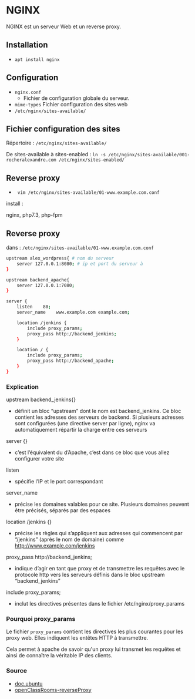 # NGINX

NGINX est un serveur Web et un reverse proxy.

## Installation

- `apt install nginx`

## Configuration

- `nginx.conf`
    - Fichier de configuration globale du serveur.
- `mime-types`
Fichier configuration des sites web
- `/etc/nginx/sites-available/`


## Fichier configuration des sites

Répertoire : `/etc/nginx/sites-available/`


De sites-available à sites-enabled : `ln -s /etc/nginx/sites-available/001-rocheralexandre.com /etc/nginx/sites-enabled/`


## Reverse proxy

- ` vim /etc/nginx/sites-available/01-www.example.com.conf`

install : 

nginx, php7.3, php-fpm




## Reverse proxy

dans : `/etc/nginx/sites-available/01-www.example.com.conf`

```bash
upstream alex_wordpress{ # nom du serveur
    server 127.0.0.1:8080; # ip et port du serveur à 
}

upstream backend_apache{
    server 127.0.0.1:7080;
}

server {
    listen    80;
    server_name    www.example.com example.com;

    location /jenkins {
        include proxy_params;
        proxy_pass http://backend_jenkins;
    }

    location / {
        include proxy_params;
        proxy_pass http://backend_apache;
    }
}
```

### Explication 

upstream backend_jenkins{}

- définit un bloc “upstream” dont le nom est backend_jenkins. Ce bloc contient les adresses des serveurs de backend. Si plusieurs adresses sont configurées (une directive server par ligne), nginx va automatiquement répartir la charge entre ces serveurs

server {}

- c’est l’équivalent du <VirtualHost /> d’Apache, c’est dans ce bloc que vous allez configurer votre site

listen

- spécifie l’IP et le port correspondant

server_name

- précise les domaines valables pour ce site. Plusieurs domaines peuvent être précisés, séparés par des espaces

location /jenkins {}

- précise les règles qui s’appliquent aux adresses qui commencent par “/jenkins” (après le nom de domaine) comme http://www.example.com/jenkins

proxy_pass http://backend_jenkins;

- indique d’agir en tant que proxy et de transmettre les requêtes avec le protocole http vers les serveurs définis dans le bloc upstream “backend_jenkins”

include proxy_params;

- inclut les directives présentes dans le fichier /etc/nginx/proxy_params

### Pourquoi proxy_params

Le fichier  `proxy_params`  contient les directives les plus courantes pour les proxy web. Elles indiquent les entêtes HTTP à transmettre.

Cela permet à apache de savoir qu'un proxy lui transmet les requêtes et ainsi de connaître la véritable IP des clients.

### Source

- [doc.ubuntu](https://doc.ubuntu-fr.org/nginx)
- [openClassRooms-reverseProxy](https://openclassrooms.com/fr/courses/1733551-gerez-votre-serveur-linux-et-ses-services/5236081-mettez-en-place-un-reverse-proxy-avec-nginx)